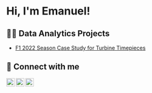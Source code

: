 <h1>Hi, I'm Emanuel! 

<h2>👨‍💻 Data Analytics Projects</h2>

- [F1 2022 Season Case Study for Turbine Timepieces](https://github.com/EmaStehr/F1-2022-Season-Analysis/tree/main)

<h2> 🤳 Connect with me</h2>

[<img align="left" alt="JoshMadakor | Twitter" width="22px" src="https://cdn.jsdelivr.net/npm/simple-icons@v3/icons/twitter.svg" />][twitter]
[<img align="left" alt="JoshMadakor | LinkedIn" width="22px" src="https://cdn.jsdelivr.net/npm/simple-icons@v3/icons/linkedin.svg" />][linkedin]
[<img align="left" alt="JoshMadakor | Instagram" width="22px" src="https://cdn.jsdelivr.net/npm/simple-icons@v3/icons/instagram.svg" />][instagram]

[twitter]: https://twitter.com/EmaStehr
[instagram]: https://www.instagram.com/emastehr/
[linkedin]: https://www.linkedin.com/in/emanuel-stehr/
